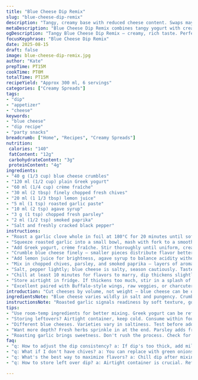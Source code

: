 ```yaml
---
title: "Blue Cheese Dip Remix"
slug: "blue-cheese-dip-remix"
description: "Tangy, creamy base with reduced cheese content. Swaps mayo for Greek yogurt for tang and thickness. Sour cream replaced by crème fraîche for silkiness. Honey replaced by agave for a subtler sweetness. Added fresh chives for sharpness and smoked paprika for a mild kick. Garlic roasted to tame harshness. Balanced with lemon juice and parsley. Keeps 4 days sealed, fridge-cold. Excellent with spiced wings or crudités."
metaDescription: "Blue Cheese Dip Remix combines tangy yogurt with creamy blue cheese. Perfect pairing for wings or veggies."
ogDescription: "Tangy Blue Cheese Dip Remix — creamy, rich taste. Perfect for wings or fresh veggies. Easy to whip up, satisfying flavor."
focusKeyphrase: "Blue Cheese Dip Remix"
date: 2025-08-15
draft: false
image: blue-cheese-dip-remix.jpg
author: "Kate"
prepTime: PT15M
cookTime: PT0M
totalTime: PT15M
recipeYield: "Approx 300 ml, 6 servings"
categories: ["Creamy Spreads"]
tags:
- "dip"
- "appetizer"
- "cheese"
keywords:
- "blue cheese"
- "dip recipe"
- "party snacks"
breadcrumb: ["Home", "Recipes", "Creamy Spreads"]
nutrition: 
 calories: "140"
 fatContent: "12g"
 carbohydrateContent: "3g"
 proteinContent: "4g"
ingredients:
- "40 g (1/3 cup) blue cheese crumbles"
- "120 ml (1/2 cup) plain Greek yogurt"
- "60 ml (1/4 cup) crème fraîche"
- "30 ml (2 tbsp) finely chopped fresh chives"
- "20 ml (1 1/3 tbsp) lemon juice"
- "5 ml (1 tsp) roasted garlic paste"
- "10 ml (2 tsp) agave syrup"
- "3 g (1 tsp) chopped fresh parsley"
- "2 ml (1/2 tsp) smoked paprika"
- "Salt and freshly cracked black pepper"
instructions:
- "Roast a garlic clove whole in foil at 180°C for 20 minutes until soft — caramelized, sweet, no raw bite."
- "Squeeze roasted garlic into a small bowl, mash with fork to a smooth paste."
- "Add Greek yogurt, crème fraîche. Stir thoroughly until uniform, creamy texture. No lumps."
- "Crumble blue cheese finely — smaller pieces distribute flavor better. Fold gently."
- "Add lemon juice for brightness, agave syrup to balance acidity without overpowering."
- "Mix in chopped chives, parsley, and smoked paprika — layers of aroma and subtle heat."
- "Salt, pepper lightly; blue cheese is salty, season cautiously. Taste repeatedly to avoid over-salting."
- "Chill at least 10 minutes for flavors to marry, dip thickens slightly; texture clues readiness."
- "Store airtight in fridge. If thickens too much, stir in a splash of milk or water before serving."
- "Excellent paired with Buffalo-style wings, raw veggies, or charcuterie."
introduction: "Cut cheeses by volume, not weight — blue cheese can be overpowering. Swapping mayo for Greek yogurt adds probiotic tang and reduces fat; plus, it thickens naturally without heaviness. Choosing crème fraîche over sour cream brings a silkier mouthfeel and subtle buttery notes. Roasting garlic mellows the harsh, sharp punch raw garlic often delivers—no burnt tongue regrets. Aim for balance — each flavor plays a part: acidity, sweetness, salt, herbs. Smoke paprika sneaks in a layer of warmth, unexpected but essential. This dip resists watery failings if chilled properly; texture cues guide you — glossy but firm. Keep it chilled, keep it versatile, resistant to rush, ready for big flavors."
ingredientsNote: "Blue cheese varies wildly in salt and pungency. Crumbling finer distributes flavor evenly throughout. Greek yogurt lends moisture and tang but can be thinner than mayo; crème fraîche balances that with richness. Roasting garlic softens pungency; raw garlic is a common culprit for harshness here. Agave replaces honey for a smoother sweetness profile, gentle and neutral—not sticky. Fresh chives add a subtle oniony crispness that parsley can’t duplicate alone. Smoked paprika is the twist: adds color and gentle warmth without heat. Salt with care because blue cheese brings lots. Herb freshness matters — add last minute to keep bright notes. If too thick, thin incrementally to avoid diluting flavor suddenly."
instructionsNote: "Roasted garlic signals readiness by soft texture, golden-brown edges. Blend immediately while warm for maximum softness and aroma diffusion. Mix base ingredients thoroughly; clumps of yogurt or crème fraîche spoil texture — uniform thickness keys to mouthfeel. When folding in cheese, gentle strokes retain some chunk texture, important for mouthfeel but avoid large lumps. Seasoning requires tasting between steps — seasoning too early or over-salting ruins balance. Chill to allow flavors meld; texture visibly firms on standing — shine dims slightly and surface swells a little. Over-thickened dip can be rescued with splash milk or water, stirred gently to maintain texture. Keep refrigerated and use within 4 days — acidity and dairy freshness fade quickly. Pair with things featuring crisp or crunch to offset creaminess."
tips:
- "Use room-temp ingredients for better mixing. Greek yogurt can be refrigerated. Soft dips blend easier. Don't skip chilling; flavors need time to marry. Smoked paprika adds depth. Adjust to taste — build layers slowly."
- "Storing leftovers? Airtight container, keep cold. Consume within four days. If dip thickens, thin with a bit of milk or water. Slowly stir to incorporate. Check taste; adjust seasoning if necessary."
- "Different blue cheeses. Varieties vary in saltiness. Test before adding extra salt. Taste after mixing in ingredients. Balance is key to a great dip. If too sour, a touch more agave can help."
- "Want more depth? Fresh herbs sprinkle in at the end. Parsley adds freshness. Chives give some oniony kick. Adjust based on personal taste. Texture left slightly chunky adds to experience."
- "Roasting garlic brings sweetness. Don't rush the process. Check for soft texture, golden brown edges indicate readiness. Mix garlic paste thoroughly into dip; ensures even flavor distribution. Engage all senses while cooking."
faq:
- "q: How to adjust the dip consistency? a: If dip's too thick, add milk or water bit by bit. Stir gently to avoid lumps. Watch for texture change; glossy but firm usually good."
- "q: What if I don't have chives? a: You can replace with green onions or even shallots. Fresh herbs are key to brightness. Just chop finely, add to your mix. Adjust based on own taste."
- "q: What's the best way to maximize flavors? a: Chill dip after mixing, at least 10 minutes. Flavors meld as it cools, develops complexity. Remember, garlic flavor intensifies over time. Keep chilled for best taste."
- "q: How to store left over dip? a: Airtight container is crucial. Refrigerate promptly. Consume within four days. If dip thickens, rehydrate before serving; tips mentioned help. Keep things simple, safe."

---
```

